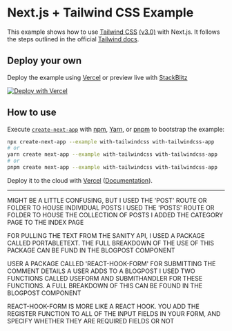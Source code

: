 # Next.js + Tailwind CSS Example

This example shows how to use [Tailwind CSS](https://tailwindcss.com/) [(v3.0)](https://tailwindcss.com/blog/tailwindcss-v3) with Next.js. It follows the steps outlined in the official [Tailwind docs](https://tailwindcss.com/docs/guides/nextjs).

## Deploy your own

Deploy the example using [Vercel](https://vercel.com?utm_source=github&utm_medium=readme&utm_campaign=next-example) or preview live with [StackBlitz](https://stackblitz.com/github/vercel/next.js/tree/canary/examples/with-tailwindcss)

[![Deploy with Vercel](https://vercel.com/button)](https://vercel.com/new/git/external?repository-url=https://github.com/vercel/next.js/tree/canary/examples/with-tailwindcss&project-name=with-tailwindcss&repository-name=with-tailwindcss)

## How to use

Execute [`create-next-app`](https://github.com/vercel/next.js/tree/canary/packages/create-next-app) with [npm](https://docs.npmjs.com/cli/init), [Yarn](https://yarnpkg.com/lang/en/docs/cli/create/), or [pnpm](https://pnpm.io) to bootstrap the example:

```bash
npx create-next-app --example with-tailwindcss with-tailwindcss-app
# or
yarn create next-app --example with-tailwindcss with-tailwindcss-app
# or
pnpm create next-app --example with-tailwindcss with-tailwindcss-app
```

Deploy it to the cloud with [Vercel](https://vercel.com/new?utm_source=github&utm_medium=readme&utm_campaign=next-example) ([Documentation](https://nextjs.org/docs/deployment)).



************************************************

MIGHT BE A LITTLE CONFUSING, BUT I USED THE 'POST' ROUTE OR FOLDER TO HOUSE INDIVIDUAL POSTS
I USED THE 'POSTS' ROUTE OR FOLDER TO HOUSE THE COLLECTION OF POSTS
I ADDED THE CATEGORY PAGE TO THE INDEX PAGE



FOR PULLING THE TEXT FROM THE SANITY API, I USED A PACKAGE CALLED PORTABLETEXT. THE FULL BREAKDOWN OF THE USE OF THIS PACKAGE CAN BE FUND IN THE BLOGPOST COMPONENT



USER A PACKAGE CALLED 'REACT-HOOK-FORM' FOR SUBMITTING THE COMMENT DETAILS A USER ADDS TO A BLOGPOST
I USED TWO FUNCTIONS CALLED USEFORM AND SUBMITHANDLER FOR THESE FUNCTIONS.
A FULL BREAKDOWN OF THIS CAN BE FOUND IN THE BLOGPOST COMPONENT


REACT-HOOK-FORM IS MORE LIKE A REACT HOOK.
YOU ADD THE REGISTER FUNCTION TO ALL OF THE INPUT FIELDS IN YOUR FORM, AND SPECIFY WHETHER THEY ARE REQUIRED FIELDS OR NOT